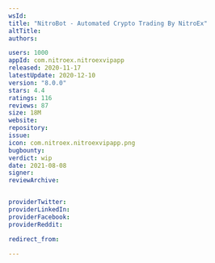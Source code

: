 ```yaml
---
wsId: 
title: "NitroBot - Automated Crypto Trading By NitroEx"
altTitle: 
authors:

users: 1000
appId: com.nitroex.nitroexvipapp
released: 2020-11-17
latestUpdate: 2020-12-10
version: "8.0.0"
stars: 4.4
ratings: 116
reviews: 87
size: 18M
website: 
repository: 
issue: 
icon: com.nitroex.nitroexvipapp.png
bugbounty: 
verdict: wip
date: 2021-08-08
signer: 
reviewArchive:


providerTwitter: 
providerLinkedIn: 
providerFacebook: 
providerReddit: 

redirect_from:

---
```



